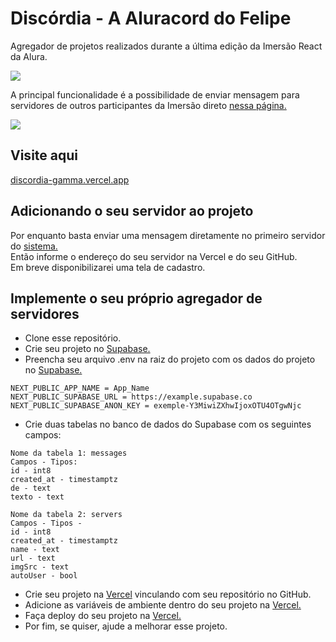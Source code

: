 # Discórdia - A Aluracord do Felipe

Agregador de projetos realizados durante a última edição da Imersão React da Alura.

<a href="https://discordia-gamma.vercel.app/" target="_blank"><img src='https://discordia-gamma.vercel.app/login-screen.png'/></a>  

A principal funcionalidade é a possibilidade de enviar mensagem para servidores de outros participantes da Imersão direto <a href="https://discordia-gamma.vercel.app/" target="_blank">nessa página.</a>  

<a href="https://discordia-gamma.vercel.app/" target="_blank"><img src='https://discordia-gamma.vercel.app/main-screen.png'/></a>  

## Visite aqui
<a href="https://discordia-gamma.vercel.app/" target="_blank">discordia-gamma.vercel.app</a>  

## Adicionando o seu servidor ao projeto
Por enquanto basta enviar uma mensagem diretamente no primeiro servidor do <a href="https://discordia-gamma.vercel.app/" target="_blank">sistema.</a>  
Então informe o endereço do seu servidor na Vercel e do seu GitHub.  
Em breve disponibilizarei uma tela de cadastro.  

## Implemente o seu próprio agregador de servidores

- Clone esse repositório.  
- Crie seu projeto no <a href="https://supabase.com/" target="_blank">Supabase.</a>  
- Preencha seu arquivo .env na raiz do projeto com os dados do projeto no <a href="https://supabase.com/" target="_blank">Supabase.</a>  

```
NEXT_PUBLIC_APP_NAME = App_Name
NEXT_PUBLIC_SUPABASE_URL = https://example.supabase.co
NEXT_PUBLIC_SUPABASE_ANON_KEY = exemple-Y3MiwiZXhwIjoxOTU4OTgwNjc
```

- Crie duas tabelas no banco de dados do Supabase com os seguintes campos:

```
Nome da tabela 1: messages
Campos - Tipos:
id - int8
created_at - timestamptz
de - text
texto - text
```

```
Nome da tabela 2: servers
Campos - Tipos -
id - int8
created_at - timestamptz
name - text
url - text
imgSrc - text
autoUser - bool
```

- Crie seu projeto na <a href="https://vercel.com/" target="_blank">Vercel</a> vinculando com seu repositório no GitHub.  
- Adicione as variáveis de ambiente dentro do seu projeto na <a href="https://vercel.com/" target="_blank">Vercel.</a>  
- Faça deploy do seu projeto na <a href="https://vercel.com/" target="_blank">Vercel.</a>  
- Por fim, se quiser, ajude a melhorar esse projeto.  
